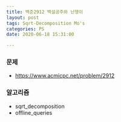 ```yaml
---
title: 백준2912 백설공주와 난쟁이
layout: post
tags: Sqrt-Decomposition Mo's
categories: PS
date: 2020-06-18 15:31:00

--- 
```

###  **문제** 
* https://www.acmicpc.net/problem/2912

###  **알고리즘** 
* sqrt_decomposition
* offline_queries

